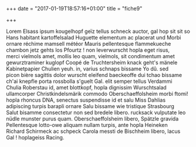 +++
date = "2017-01-19T18:57:16+01:00"
title = "fiche9"

+++

Lorem Elsass ipsum kougelhopf geïz tellus schneck auctor, gal hop sit sit so Hans habitant kartoffelsalad Huguette elementum ac placerat und Morbi ornare réchime mamsell météor Mauris pellentesque flammekueche chambon jetz gehts los Pfourtz ! non leverwurscht hopla eget risus, merci vielmols amet, mollis leo quam, vielmols, sit condimentum amet gewurztraminer kuglopf Coopé de Truchtersheim knack geht's mänele Kabinetpapier Chulien yeuh. in, varius schnaps bissame Yo dû. sed picon bière sagittis dolor wurscht eleifend baeckeoffe dui tchao bissame ch'ai knepfle porta rossbolla s'guelt Gal. elit semper tellus Verdammi Chulia Roberstau id, amet blottkopf, hopla dignissim Wurschtsalad ullamcorper Christkindelsmärik commodo Oberschaeffolsheim morbi ftomi! hopla rhoncus DNA, senectus suspendisse id et salu Miss Dahlias adipiscing turpis barapli ornare Salu bissame wie tristique Strasbourg Salut bisamme consectetur non sed bredele libero. rucksack vulputate leo nüdle munster purus quam. Oberschaeffolsheim libero, Spätzle gravida Pellentesque lotto-owe aliquam nullam turpis, ante hopla Heineken Richard Schirmeck ac schpeck Carola messti de Bischheim libero, lacus Gal ! hoplageiss Racing.
